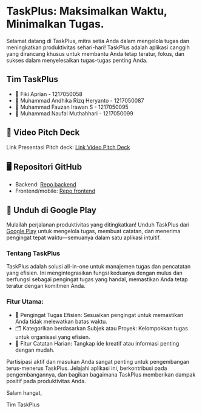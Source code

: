 # TaskPlus: Maksimalkan Waktu, Minimalkan Tugas.

Selamat datang di TaskPlus, mitra setia Anda dalam mengelola tugas dan meningkatkan produktivitas sehari-hari! TaskPlus adalah aplikasi canggih yang dirancang khusus untuk membantu Anda tetap teratur, fokus, dan sukses dalam menyelesaikan tugas-tugas penting Anda.

## Tim TaskPlus
- 🌟 Fiki Aprian - 1217050058
- 🌟 Muhammad Andhika Rizq Heryanto - 1217050087
- 🌟 Muhammad Fauzan Irawan S - 1217050095
- 🌟 Muhammad Naufal Muthahhari - 1217050099


## 🚀 Video Pitch Deck
Link Presentasi  Pitch deck:  [Link Video Pitch Deck](https://youtu.be/ZIKDuviHljk) 

## 🖥️ Repositori GitHub
- Backend: [Repo backend](https://github.com/fikiap23/taskplus-backend.git)
- Frontend/mobile: [Repo frontend](https://github.com/fikiap23/taskplus.git) 

## 📲 Unduh di Google Play
Mulailah perjalanan produktivitas yang ditingkatkan! Unduh TaskPlus dari [Google Play](https://play.google.com/store/apps/details?id=com.ifuinsgd.taskplus) untuk mengelola tugas, membuat catatan, dan menerima pengingat tepat waktu—semuanya dalam satu aplikasi intuitif.

### Tentang TaskPlus
TaskPlus adalah solusi all-in-one untuk manajemen tugas dan pencatatan yang efisien. Ini mengintegrasikan fungsi keduanya dengan mulus dan berfungsi sebagai pengingat tugas yang handal, memastikan Anda tetap teratur dengan komitmen Anda.

### Fitur Utama:
- 📅 Pengingat Tugas Efisien: Sesuaikan pengingat untuk memastikan Anda tidak melewatkan batas waktu.
- 🗂️ Kategorikan berdasarkan Subjek atau Proyek: Kelompokkan tugas untuk organisasi yang efisien.
- 📝 Fitur Catatan Harian: Tangkap ide kreatif atau informasi penting dengan mudah.

Partisipasi aktif dan masukan Anda sangat penting untuk pengembangan terus-menerus TaskPlus. Jelajahi aplikasi ini, berkontribusi pada pengembangannya, dan bagikan bagaimana TaskPlus memberikan dampak positif pada produktivitas Anda.

Salam hangat,

Tim TaskPlus
